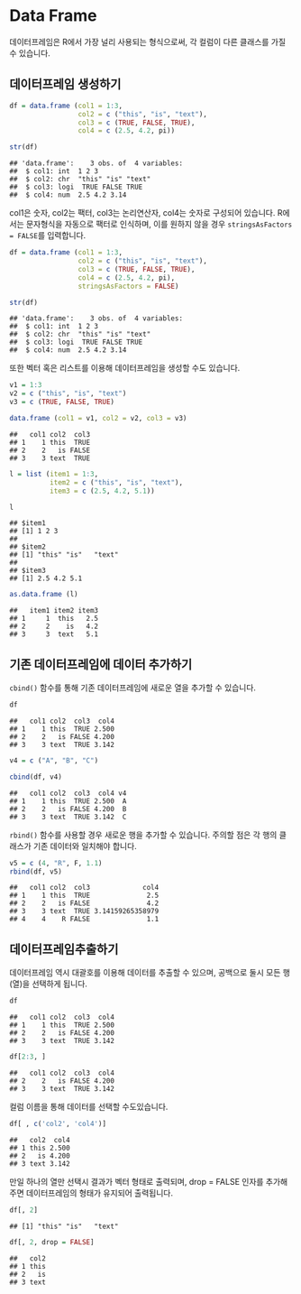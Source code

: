 # Data Frame

데이터프레임은 R에서 가장 널리 사용되는 형식으로써, 각 컬럼이 다른 클래스를 가질 수 있습니다.

## 데이터프레임 생성하기



```r
df = data.frame (col1 = 1:3,
                 col2 = c ("this", "is", "text"),
                 col3 = c (TRUE, FALSE, TRUE),
                 col4 = c (2.5, 4.2, pi))

str(df)
```

```
## 'data.frame':	3 obs. of  4 variables:
##  $ col1: int  1 2 3
##  $ col2: chr  "this" "is" "text"
##  $ col3: logi  TRUE FALSE TRUE
##  $ col4: num  2.5 4.2 3.14
```

col1은 숫자, col2는 팩터, col3는 논리연산자, col4는 숫자로 구성되어 있습니다. R에서는 문자형식을 자동으로 팩터로 인식하며, 이를 원하지 않을 경우 `stringsAsFactors = FALSE`를 입력합니다.


```r
df = data.frame (col1 = 1:3,
                 col2 = c ("this", "is", "text"),
                 col3 = c (TRUE, FALSE, TRUE),
                 col4 = c (2.5, 4.2, pi),
                 stringsAsFactors = FALSE)

str(df)
```

```
## 'data.frame':	3 obs. of  4 variables:
##  $ col1: int  1 2 3
##  $ col2: chr  "this" "is" "text"
##  $ col3: logi  TRUE FALSE TRUE
##  $ col4: num  2.5 4.2 3.14
```

또한 벡터 혹은 리스트를 이용해 데이터프레임을 생성할 수도 있습니다.


```r
v1 = 1:3
v2 = c ("this", "is", "text")
v3 = c (TRUE, FALSE, TRUE)

data.frame (col1 = v1, col2 = v2, col3 = v3)
```

```
##   col1 col2  col3
## 1    1 this  TRUE
## 2    2   is FALSE
## 3    3 text  TRUE
```


```r
l = list (item1 = 1:3,
          item2 = c ("this", "is", "text"),
          item3 = c (2.5, 4.2, 5.1))

l
```

```
## $item1
## [1] 1 2 3
## 
## $item2
## [1] "this" "is"   "text"
## 
## $item3
## [1] 2.5 4.2 5.1
```


```r
as.data.frame (l)
```

```
##   item1 item2 item3
## 1     1  this   2.5
## 2     2    is   4.2
## 3     3  text   5.1
```

## 기존 데이터프레임에 데이터 추가하기

`cbind()` 함수를 통해 기존 데이터프레임에 새로운 열을 추가할 수 있습니다.


```r
df
```

```
##   col1 col2  col3  col4
## 1    1 this  TRUE 2.500
## 2    2   is FALSE 4.200
## 3    3 text  TRUE 3.142
```

```r
v4 = c ("A", "B", "C")
```


```r
cbind(df, v4)
```

```
##   col1 col2  col3  col4 v4
## 1    1 this  TRUE 2.500  A
## 2    2   is FALSE 4.200  B
## 3    3 text  TRUE 3.142  C
```

`rbind()` 함수를 사용할 경우 새로운 행을 추가할 수 있습니다. 주의할 점은 각 행의 클래스가 기존 데이터와 일치해야 합니다.


```r
v5 = c (4, "R", F, 1.1)
rbind(df, v5)
```

```
##   col1 col2  col3             col4
## 1    1 this  TRUE              2.5
## 2    2   is FALSE              4.2
## 3    3 text  TRUE 3.14159265358979
## 4    4    R FALSE              1.1
```

## 데이터프레임추출하기

데이터프레임 역시 대괄호를 이용해 데이터를 추출할 수 있으며, 공백으로 둘시 모든 행(열)을 선택하게 됩니다.


```r
df
```

```
##   col1 col2  col3  col4
## 1    1 this  TRUE 2.500
## 2    2   is FALSE 4.200
## 3    3 text  TRUE 3.142
```

```r
df[2:3, ]
```

```
##   col1 col2  col3  col4
## 2    2   is FALSE 4.200
## 3    3 text  TRUE 3.142
```

컬럼 이름을 통해 데이터를 선택할 수도있습니다.


```r
df[ , c('col2', 'col4')]
```

```
##   col2  col4
## 1 this 2.500
## 2   is 4.200
## 3 text 3.142
```

만일 하나의 열만 선택시 결과가 벡터 형태로 출력되며, drop = FALSE 인자를 추가해주면 데이터프레임의 형태가 유지되어 출력됩니다.


```r
df[, 2]
```

```
## [1] "this" "is"   "text"
```

```r
df[, 2, drop = FALSE]
```

```
##   col2
## 1 this
## 2   is
## 3 text
```

